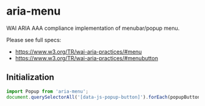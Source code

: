 # aria-menu

WAI ARIA AAA compliance implementation of menubar/popup menu.

Please see full specs: 

* https://www.w3.org/TR/wai-aria-practices/#menu
* https://www.w3.org/TR/wai-aria-practices/#menubutton

## Initialization

```js
import Popup from 'aria-menu';
document.querySelectorAll('[data-js-popup-button]').forEach(popupButton => new Popup(popupButton).init());
```
